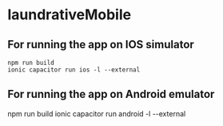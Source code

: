# laundrativeMobile

## For running the app on IOS simulator

```
npm run build
ionic capacitor run ios -l --external
```

## For running the app on Android emulator

npm run build
ionic capacitor run android -l --external
